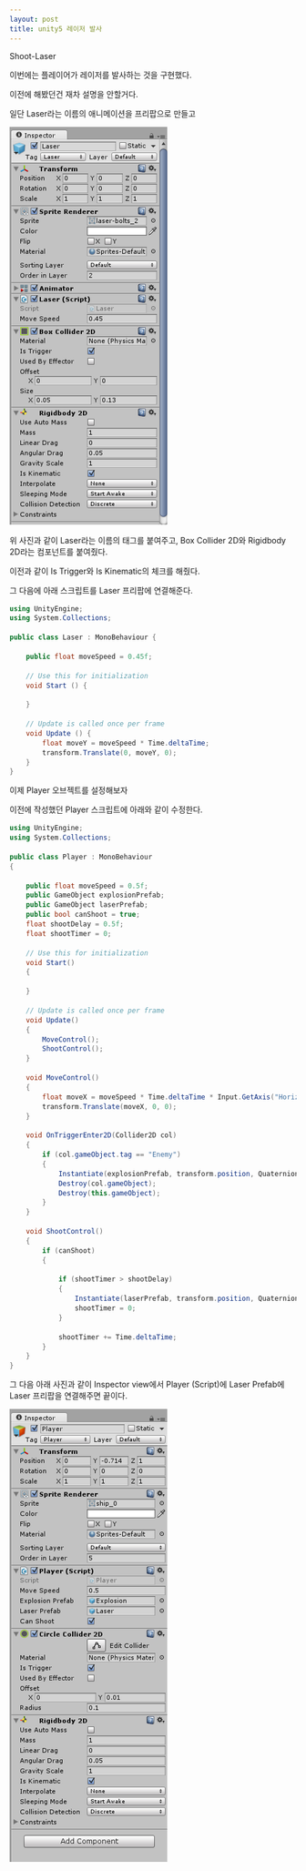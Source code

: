 ```yaml
---
layout: post
title: unity5 레이저 발사
---
```


Shoot-Laser

이번에는 플레이어가 레이저를 발사하는 것을 구현했다.

이전에 해봤던건 재차 설명을 안할거다.

일단 Laser라는 이름의 애니메이션을 프리팝으로 만들고

![1](/images/04181-1.PNG)

위 사진과 같이 Laser라는 이름의 태그를 붙여주고, Box Collider 2D와 Rigidbody 2D라는 컴포넌트를 붙여줬다.

이전과 같이 Is Trigger와 Is Kinematic의 체크를 해줬다.

그 다음에 아래 스크립트를 Laser 프리팝에 연결해준다.

```c#
using UnityEngine;
using System.Collections;

public class Laser : MonoBehaviour {

    public float moveSpeed = 0.45f;

	// Use this for initialization
	void Start () {
	
	}
	
	// Update is called once per frame
	void Update () {
        float moveY = moveSpeed * Time.deltaTime;
        transform.Translate(0, moveY, 0);
	}
}
```

이제 Player 오브젝트를 설정해보자

이전에 작성했던 Player 스크립트에 아래와 같이 수정한다.

```c#
using UnityEngine;
using System.Collections;

public class Player : MonoBehaviour
{

    public float moveSpeed = 0.5f;
    public GameObject explosionPrefab;
    public GameObject laserPrefab;
    public bool canShoot = true;
    float shootDelay = 0.5f;
    float shootTimer = 0;

    // Use this for initialization
    void Start()
    {

    }

    // Update is called once per frame
    void Update()
    {
        MoveControl();
        ShootControl();
    }

    void MoveControl()
    {
        float moveX = moveSpeed * Time.deltaTime * Input.GetAxis("Horizontal");
        transform.Translate(moveX, 0, 0);
    }

    void OnTriggerEnter2D(Collider2D col)
    {
        if (col.gameObject.tag == "Enemy")
        {
            Instantiate(explosionPrefab, transform.position, Quaternion.identity);
            Destroy(col.gameObject);
            Destroy(this.gameObject);
        }
    }

    void ShootControl()
    {
        if (canShoot)
        {

            if (shootTimer > shootDelay)
            {
                Instantiate(laserPrefab, transform.position, Quaternion.identity);
                shootTimer = 0;
            }

            shootTimer += Time.deltaTime;
        }
    }
}
```

그 다음 아래 사진과 같이 Inspector view에서 Player (Script)에 Laser Prefab에 Laser 프리팝을 연결해주면 끝이다.

![2](/images/04181-2.PNG)
